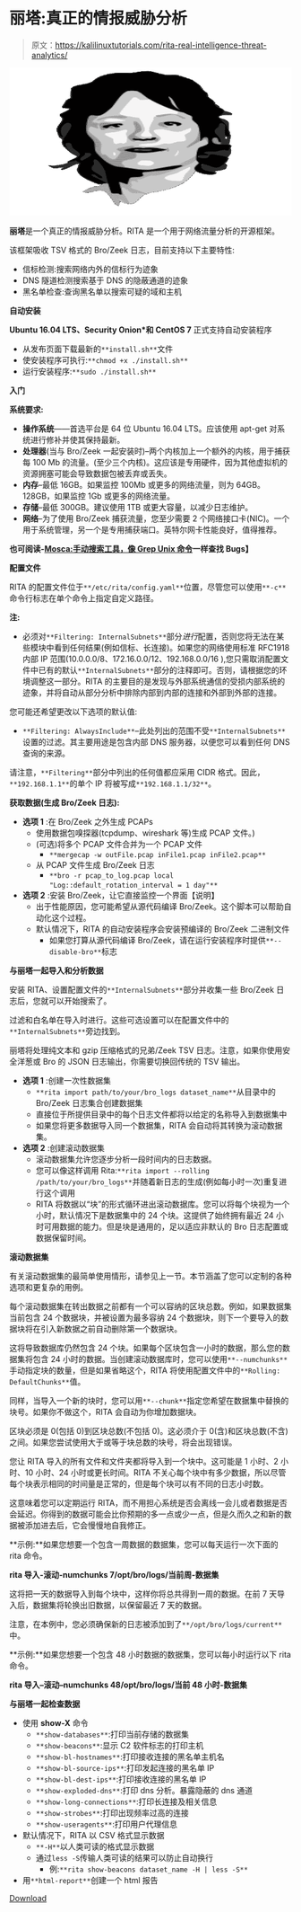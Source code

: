 # 丽塔:真正的情报威胁分析

> 原文：<https://kalilinuxtutorials.com/rita-real-intelligence-threat-analytics/>

[![RITA : Real Intelligence Threat Analytics](img//fd7b29c784e35b131ffed86cc35c2831.png "RITA : Real Intelligence Threat Analytics")](https://1.bp.blogspot.com/-BMPCxf482Lo/XagJYdtSbEI/AAAAAAAAC_0/lCONZknz2mQmIUM_Vs1cuPaotnBczej1wCLcBGAsYHQ/s1600/rita-logo%2B%25281%2529.png)

**丽塔**是一个真正的情报威胁分析。RITA 是一个用于网络流量分析的开源框架。

该框架吸收 TSV 格式的 Bro/Zeek 日志，目前支持以下主要特性:

*   信标检测:搜索网络内外的信标行为迹象
*   DNS 隧道检测搜索基于 DNS 的隐蔽通道的迹象
*   黑名单检查:查询黑名单以搜索可疑的域和主机

**自动安装**

**Ubuntu 16.04 LTS、Security Onion*和 CentOS 7** 正式支持自动安装程序

*   从发布页面下载最新的`**install.sh**`文件
*   使安装程序可执行:`**chmod +x ./install.sh**`
*   运行安装程序:`**sudo ./install.sh**`

**入门**

**系统要求:**

*   **操作系统**——首选平台是 64 位 Ubuntu 16.04 LTS。应该使用 apt-get 对系统进行修补并使其保持最新。
*   **处理器**(当与 Bro/Zeek 一起安装时)–两个内核加上一个额外的内核，用于捕获每 100 Mb 的流量。(至少三个内核)。这应该是专用硬件，因为其他虚拟机的资源拥塞可能会导致数据包被丢弃或丢失。
*   **内存**–最低 16GB。如果监控 100Mb 或更多的网络流量，则为 64GB。128GB，如果监控 1Gb 或更多的网络流量。
*   **存储**–最低 300GB。建议使用 1TB 或更大容量，以减少日志维护。
*   **网络**–为了使用 Bro/Zeek 捕获流量，您至少需要 2 个网络接口卡(NIC)。一个用于系统管理，另一个是专用捕获端口。英特尔网卡性能良好，值得推荐。

**也可阅读-[Mosca:手动搜索工具，像 Grep Unix 命令](https://kalilinuxtutorials.com/mosca-search-tool-bugs-grep-unix-command/)一样查找 Bugs】**

**配置文件**

RITA 的配置文件位于`**/etc/rita/config.yaml**`位置，尽管您可以使用`**-c**`命令行标志在单个命令上指定自定义路径。

**注:**

*   必须对`**Filtering: InternalSubnets**`部分*进行*配置，否则您将无法在某些模块中看到任何结果(例如信标、长连接)。如果您的网络使用标准 RFC1918 内部 IP 范围(10.0.0.0/8、172.16.0.0/12、192.168.0.0/16 ),您只需取消配置文件中已有的默认`**InternalSubnets**`部分的注释即可。否则，请根据您的环境调整这一部分。RITA 的主要目的是发现与外部系统通信的受损内部系统的迹象，并将自动从部分分析中排除内部到内部的连接和外部到外部的连接。

您可能还希望更改以下选项的默认值:

*   `**Filtering: AlwaysInclude**`–此处列出的范围不受`**InternalSubnets**`设置的过滤。其主要用途是包含内部 DNS 服务器，以便您可以看到任何 DNS 查询的来源。

请注意，`**Filtering**`部分中列出的任何值都应采用 CIDR 格式。因此，`**192.168.1.1**`的单个 IP 将被写成`**192.168.1.1/32**`。

**获取数据(生成 Bro/Zeek 日志):**

*   **选项 1** :在 Bro/Zeek 之外生成 PCAPs
    *   使用数据包嗅探器(tcpdump、wireshark 等)生成 PCAP 文件。)
    *   (可选)将多个 PCAP 文件合并为一个 PCAP 文件
        *   `**mergecap -w outFile.pcap inFile1.pcap inFile2.pcap**`
    *   从 PCAP 文件生成 Bro/Zeek 日志
        *   `**bro -r pcap_to_log.pcap local "Log::default_rotation_interval = 1 day"**`
*   **选项 2** :安装 Bro/Zeek，让它直接监控一个界面【说明】
    *   出于性能原因，您可能希望从源代码编译 Bro/Zeek。这个脚本可以帮助自动化这个过程。
    *   默认情况下，RITA 的自动安装程序会安装预编译的 Bro/Zeek 二进制文件
        *   如果您打算从源代码编译 Bro/Zeek，请在运行安装程序时提供`**--disable-bro**`标志

**与丽塔一起导入和分析数据**

安装 RITA、设置配置文件的`**InternalSubnets**`部分并收集一些 Bro/Zeek 日志后，您就可以开始搜索了。

过滤和白名单在导入时进行。这些可选设置可以在配置文件中的`**InternalSubnets**`旁边找到。

丽塔将处理纯文本和 gzip 压缩格式的兄弟/Zeek TSV 日志。注意，如果你使用安全洋葱或 Bro 的 JSON 日志输出，你需要切换回传统的 TSV 输出。

*   **选项 1** :创建一次性数据集
    *   `**rita import path/to/your/bro_logs dataset_name**`从目录中的 Bro/Zeek 日志集合创建数据集
    *   直接位于所提供目录中的每个日志文件都将以给定的名称导入到数据集中
    *   如果您将更多数据导入同一个数据集，RITA 会自动将其转换为滚动数据集。
*   **选项 2** :创建滚动数据集
    *   滚动数据集允许您逐步分析一段时间内的日志数据。
    *   您可以像这样调用 Rita:`**rita import --rolling /path/to/your/bro_logs**`并随着新日志的生成(例如每小时一次)重复进行这个调用
    *   RITA 将数据以“块”的形式循环进出滚动数据库。您可以将每个块视为一个小时，默认情况下是数据集中的 24 个块。这提供了始终拥有最近 24 小时可用数据的能力。但是块是通用的，足以适应非默认的 Bro 日志配置或数据保留时间。

**滚动数据集**

有关滚动数据集的最简单使用情形，请参见上一节。本节涵盖了您可以定制的各种选项和更复杂的用例。

每个滚动数据集在转出数据之前都有一个可以容纳的区块总数。例如，如果数据集当前包含 24 个数据块，并被设置为最多容纳 24 个数据块，则下一个要导入的数据块将在引入新数据之前自动删除第一个数据块。

这将导致数据库仍然包含 24 个块。如果每个区块包含一小时的数据，那么您的数据集将包含 24 小时的数据。当创建滚动数据库时，您可以使用`**--numchunks**`手动指定块的数量，但是如果省略这个，RITA 将使用配置文件中的`**Rolling: DefaultChunks**`值。

同样，当导入一个新的块时，您可以用`**--chunk**`指定您希望在数据集中替换的块号。如果你不做这个，RITA 会自动为你增加数据块。

区块必须是 0(包括 0)到区块总数(不包括 0)。这必须介于 0(含)和区块总数(不含)之间。如果您尝试使用大于或等于块总数的块号，将会出现错误。

您让 RITA 导入的所有文件和文件夹都将导入到一个块中。这可能是 1 小时、2 小时、10 小时、24 小时或更长时间。RITA 不关心每个块中有多少数据，所以尽管每个块表示相同的时间量是正常的，但是每个块可以有不同的日志小时数。

这意味着您可以定期运行 RITA，而不用担心系统是否会离线一会儿或者数据是否会延迟。你得到的数据可能会比你预期的多一点或少一点，但是久而久之和新的数据被添加进去后，它会慢慢地自我修正。

**示例:**如果您想要一个包含一周数据的数据集，您可以每天运行一次下面的 rita 命令。

**rita 导入-滚动-numchunks 7/opt/bro/logs/当前周-数据集**

这将把一天的数据导入到每个块中，这样你将总共得到一周的数据。在前 7 天导入后，数据集将轮换出旧数据，以保留最近 7 天的数据。

注意，在本例中，您必须确保新的日志被添加到了`**/opt/bro/logs/current**`中。

**示例:**如果您想要一个包含 48 小时数据的数据集，您可以每小时运行以下 rita 命令。

**rita 导入–滚动–numchunks 48/opt/bro/logs/当前 48 小时-数据集**

**与丽塔一起检查数据**

*   使用 **show-X** 命令
    *   `**show-databases**`:打印当前存储的数据集
    *   `**show-beacons**`:显示 C2 软件标志的打印主机
    *   `**show-bl-hostnames**`:打印接收连接的黑名单主机名
    *   `**show-bl-source-ips**`:打印发起连接的黑名单 IP
    *   `**show-bl-dest-ips**`:打印接收连接的黑名单 IP
    *   `**show-exploded-dns**`:打印 dns 分析。暴露隐蔽的 dns 通道
    *   `**show-long-connections**`:打印长连接及相关信息
    *   `**show-strobes**`:打印出现频率过高的连接
    *   `**show-useragents**`:打印用户代理信息
*   默认情况下，RITA 以 CSV 格式显示数据
    *   `**-H**`以人类可读的格式显示数据
    *   通过`less -S`传输人类可读的结果可以防止自动换行
        *   例:`**rita show-beacons dataset_name -H | less -S**`
*   用`**html-report**`创建一个 html 报告

[Download](https://github.com/activecm/rita)